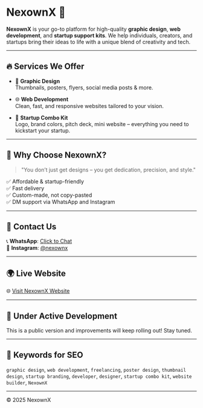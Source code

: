 # NexownX 🚀

**NexownX** is your go-to platform for high-quality **graphic design**, **web development**, and **startup support kits**. We help individuals, creators, and startups bring their ideas to life with a unique blend of creativity and tech.

---

## 🔥 Services We Offer

- 🎨 **Graphic Design**  
  Thumbnails, posters, flyers, social media posts & more.

- 🌐 **Web Development**  
  Clean, fast, and responsive websites tailored to your vision.

- 🧩 **Startup Combo Kit**  
  Logo, brand colors, pitch deck, mini website – everything you need to kickstart your startup.

---

## 📌 Why Choose NexownX?

> "You don’t just get designs – you get dedication, precision, and style."

✅ Affordable & startup-friendly  
✅ Fast delivery  
✅ Custom-made, not copy-pasted  
✅ DM support via WhatsApp and Instagram  

---

## 🔗 Contact Us

📞 **WhatsApp**: [Click to Chat](https://wa.me/YOURNUMBER)  
📸 **Instagram**: [@nexownx](https://instagram.com/nexownx)  

---

## 🌍 Live Website

🌐 [Visit NexownX Website](https://yourwebsite.github.io/)

---

## 🚧 Under Active Development

This is a public version and improvements will keep rolling out! Stay tuned.

---

## 📢 Keywords for SEO

`graphic design`, `web development`, `freelancing`, `poster design`, `thumbnail design`, `startup branding`, `developer`, `designer`, `startup combo kit`, `website builder`, `NexownX`

---

© 2025 NexownX
